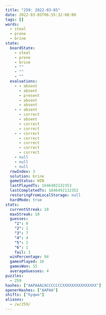 ```yaml
---
title: "259: 2022-03-05"
date: 2022-03-05T06:55:32-08:00
tags: []
words:
  - steal
  - prone
  - brine
state:
  boardState:
    - steal
    - prone
    - brine
    - ""
    - ""
    - ""
  evaluations:
    - - absent
      - absent
      - present
      - absent
      - absent
    - - absent
      - correct
      - absent
      - correct
      - correct
    - - correct
      - correct
      - correct
      - correct
      - correct
    - null
    - null
    - null
  rowIndex: 3
  solution: brine
  gameStatus: WIN
  lastPlayedTs: 1646492132353
  lastCompletedTs: 1646492132352
  restoringFromLocalStorage: null
  hardMode: true
stats:
  currentStreak: 10
  maxStreak: 10
  guesses:
    "1": 0
    "2": 1
    "3": 7
    "4": 4
    "5": 2
    "6": 1
    fail: 1
  winPercentage: 94
  gamesPlayed: 16
  gamesWon: 15
  averageGuesses: 4
puzzles:
  - 259
hashes: ["AAPAAACACCCCCCCXXXXXXXXXXXXXXX"]
openerHashes: ["AAPAA"]
shifts: ["hyqwo"]
aliases:
  - /w/259/
---
```

<!-- more -->
